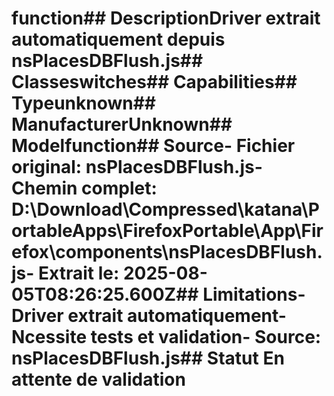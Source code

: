 # function##  DescriptionDriver extrait automatiquement depuis nsPlacesDBFlush.js##  Classeswitches##  Capabilities##  Typeunknown##  ManufacturerUnknown##  Modelfunction##  Source- **Fichier original**: nsPlacesDBFlush.js- **Chemin complet**: D:\Download\Compressed\katana\PortableApps\FirefoxPortable\App\Firefox\components\nsPlacesDBFlush.js- **Extrait le**: 2025-08-05T08:26:25.600Z##  Limitations- Driver extrait automatiquement- Ncessite tests et validation- Source: nsPlacesDBFlush.js##  Statut En attente de validation